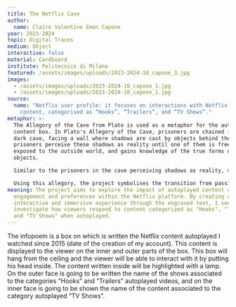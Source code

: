 ```yaml
---
title: The Netflix Cave
author:
  name: Claire Valentine Emon Capone
year: 2023-2024
topic: Digital Traces
medium: Object
interactive: false
material: Cardboard
institute: Politecnico di Milano
featured: /assets/images/uploads/2023-2024-10_capone_3.jpg
images:
  - /assets/images/uploads/2023-2024-10_capone_1.jpg
  - /assets/images/uploads/2023-2024-10_capone_2.jpg
source:
  name: "Netflix user profile: it focuses on interactions with Netflix autoplayed
    content, categorised as “Hooks”, “Trailers”, and “TV Shows”."
metaphor: >-
  The Allegory of the Cave from Plato is used as a metaphor for the autoplayed
  content box. In Plato's Allegory of the Cave, prisoners are chained inside a
  dark cave, facing a wall where shadows are cast by objects behind them. The
  prisoners perceive these shadows as reality until one of them is freed,
  exposed to the outside world, and gains knowledge of the true forms of the
  objects.

  Similar to the prisoners in the cave perceiving shadows as reality, viewers engaging with autoplayed content may perceive the curated shows as their immediate reality without actively choosing them. The box becomes a representation of the confined space where content is presented, and the act of putting one's head inside symbolises the viewer stepping out of the cave to gain a more conscious understanding.

  Using this allegory, the project symbolises the transition from passive content consumption to active awareness, with engraved text representing enlightenment through interaction.
meaning: The project aims to explore the impact of autoplayed content on user
  engagement and preferences within the Netflix platform. By creating an
  interactive and immersive experience through the engraved text, I seek to
  investigate how viewers respond to content categorized as "Hooks", "Trailers",
  and "TV Shows" when autoplayed.
---
```

The infopoem is a box on which is written the Netflix content autoplayed I watched since 2015 (date of the creation of my account). This content is displayed to the viewer on the inner and outer parts of the box. This box will hang from the ceiling and the viewer will be able to interact with it by putting his head inside. The content written inside will be highlighted with a lamp. On the outer face is going to be written the name of the shows associated to the categories “Hooks” and “Trailers”  autoplayed videos, and on the inner face is going to be shown the name of the content associated to the category autoplayed “TV Shows”.